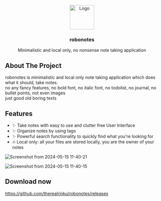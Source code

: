 <div align="center">
    <img src="https://cdn-icons-png.flaticon.com/128/2661/2661383.png" alt="Logo" width="80" height="80">

  <h3 align="center">robonotes</h3>

  <p align="center">
    Minimalistic and local only, no nonsense note taking application
    <br />
  </p>
</div>

## About The Project

robonotes is minimalistic and local only note taking application which does what it should, take notes. <br/>
no any fancy features, no bold font, no italic font, no todolist, no journal, no bullet points, not even images <br/>
just good old boring texts


## Features

- ✨ Take notes with easy to use and clutter free User Interface
- ✨ Organize notes by using tags
- ✨ Powerful search functionality to quickly find what you're looking for
- 🔥 Local only: all your files are stored locally, you are the owner of your notes


![Screenshot from 2024-05-15 11-40-21](https://github.com/therealrinku/robonotes/assets/76877078/409e5e2d-fff2-410a-9d57-81e8ddc6ded8)

![Screenshot from 2024-05-15 11-40-15](https://github.com/therealrinku/robonotes/assets/76877078/0ed814ed-bfcf-44a9-81f0-1e65cbaf3f48)



## Download now
https://github.com/therealrinku/robonotes/releases
